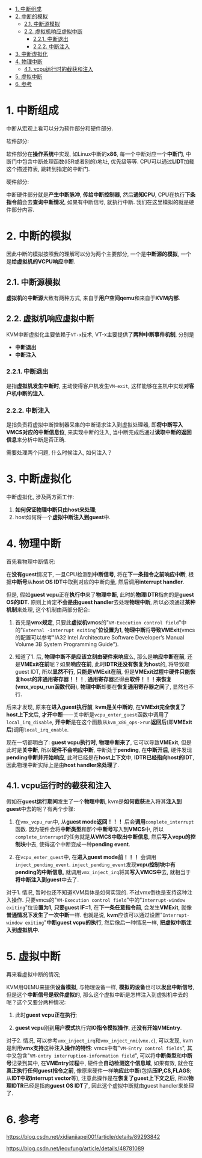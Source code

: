 <!-- @import "[TOC]" {cmd="toc" depthFrom=1 depthTo=6 orderedList=false} -->

<!-- code_chunk_output -->

- [1. 中断组成](#1-中断组成)
- [2. 中断的模拟](#2-中断的模拟)
  - [2.1. 中断源模拟](#21-中断源模拟)
  - [2.2. 虚拟机响应虚拟中断](#22-虚拟机响应虚拟中断)
    - [2.2.1. 中断退出](#221-中断退出)
    - [2.2.2. 中断注入](#222-中断注入)
- [3. 中断虚拟化](#3-中断虚拟化)
- [4. 物理中断](#4-物理中断)
  - [4.1. vcpu运行时的截获和注入](#41-vcpu运行时的截获和注入)
- [5. 虚拟中断](#5-虚拟中断)
- [6. 参考](#6-参考)

<!-- /code_chunk_output -->

# 1. 中断组成

中断从宏观上看可以分为软件部分和硬件部分. 

软件部分: 

软件部分在**操作系统**中实现, 如Linux中断的**x86**, 每一个中断对应一个**中断门**, 中断门中包含中断处理函数(ISR或者别的)地址, 优先级等等. CPU可以通过**LIDT**加载这个描述符表, 跳转到指定的中断门. 

硬件部分: 

中断硬件部分就是**产生中断脉冲**, **传给中断控制器**, 然后**通知CPU**, CPU在执行**下条指令前**会去**查询中断情况**, 如果有中断信号, 就执行中断. 我们在这里模拟的就是硬件部分内容. 

# 2. 中断的模拟

因此中断的模拟按照我的理解可以分为两个主要部分, 一个是**中断源的模拟**, 一个是**给虚拟机的VCPU响应中断**. 

## 2.1. 中断源模拟

**虚拟机**的**中断源**大致有两种方式, 来自于**用户空间qemu**和来自于**KVM内部**. 

## 2.2. 虚拟机响应虚拟中断

KVM中断虚拟化主要依赖于`VT-x`技术, VT-x主要提供了**两种中断事件机制**, 分别是

- **中断退出**
- **中断注入**

### 2.2.1. 中断退出

是指**虚拟机发生中断时**, 主动使得客户机发生`VM-exit`, 这样能够在主机中实现**对客户机中断的注入**. 

### 2.2.2. 中断注入

是指负责将虚拟中断控制器采集的中断请求注入到虚拟处理器, 即**将中断写入VMCS对应的中断信息位**, 来实现中断的注入, 当中断完成后通过**读取中断的返回信息**来分析中断是否正确. 

需要处理两个问题, 什么时候注入, 如何注入？

# 3. 中断虚拟化

中断虚拟化, 涉及两方面工作: 

1. **如何保证物理中断只由host来处理**; 
2. host如何将一个**虚拟中断注入到guest**中. 

# 4. 物理中断

首先看物理中断情况:

在**没有guest**情况下, 一旦CPU检测到**中断信号**, 将在**下一条指令之前响应中断**, 根据**中断号**从**host OS IDT**中取到对应的中断向量, 然后调用**interrupt handler**. 

但是, 假如**guest vcpu**正在**执行中**来了**物理中断**, 此时的**物理IDTR**指向的是**guest OS的IDT**. 原则上肯定**不会是由guest handler**去处理**物理中断**, 所以必须通过**某种机制**来处理, 这个机制由两部分配合: 

1. 首先是**vmx规定**, 只要此**虚拟机vmcs**的"`VM-Execution control field`"中的"`External -interrupt exiting`"**位设置为1**, **物理中断**将**导致VMExit**(vmcs的配置可以参考"IA32 Intel Architecture Software Developer’s Manual Volume 3B System Programming Guide"). 

2. 知道了1. 后, **物理中断不是应该立刻由硬件来响应**么, 那么是**响应中断在前**, 还是**VMExit在前**呢？如果**响应在前**, 此时**IDTR还没有恢复为host**的, 将导致取guest IDT, 所以**显然不行**, **只能是VMExit在前**, 但是**VMExit过程**中**硬件只能恢复host的非通用寄存器！！！**, **通用寄存器**还得由**软件！！！来恢复(vmx_vcpu_run函数代码**), **物理中断**却要在**恢复通用寄存器之间**了, 显然也不行. 

后来才发现, 原来在**进入guest执行前**, **kvm是关中断的**, 在**VMExit完全恢复了host上下文**后, **才开中断**——关中断是`vcpu_enter_guest`函数中调用了`local_irq_disable`, **开中断**是在这个函数从`kvm_x86_ops->run`**返回后**(即**VMExit后**)调用`local_irq_enable`. 

现在一切都明白了: **guest vcpu执行时**, **物理中断来了**, 它可以导致**VMExit**, 但是此时是**关中断**, 所以**硬件不会响应中断**, 中断处于**pending**, 在**中断开后**, 硬件发现**pending中断并开始响应**, 此时已经是在**host上下文**中, **IDTR已经指向host的IDT**, 因此物理中断实际上是由**host handler来处理**了. 

## 4.1. vcpu运行时的截获和注入

假如在**guest运行期间**发生了一个**物理中断**, kvm是**如何截获**进入将其**注入到guest**中去的呢？有两个步骤: 

1. 在`vmx_vcpu_run`中, 从**guest mode返回！！！** 后会**调用**`complete_interrupt`函数. 因为硬件会将**中断类型**和那个**中断号**写入到**VMCS**中, 所以`complete_interrupt`的任务就是**从VMCS中取出中断信息**, 然后**写入vcpu的控制块**中去, 使得这个中断变成一种**pending event**. 

2. 在`vcpu_enter_guest`中, 在**进入guest mode前！！！** 会调用`inject_pending_event`. `inject_pending_event`发现**vcpu控制块**中**有pending的中断信息**, 就调用`vmx_inject_irq`将其**写入VMCS中**去, 就相当于**将中断注入到guest**中去了. 

对于1. 情况, 暂时也还不知道KVM具体是如何实现的. 不过vmx倒也是支持这种注入操作. 只要vmcs的"`VM-Execution control field`"中的"`Interrupt-window exiting`"位设**置为1**, **只要guest IF=1**, 在**下一条任意指令前**, 会发生**VMExit**, 就像**普通情况下发生了一次中断**一样. 也就是说, **kvm**应该可以通过设置"`Interrupt-window exiting`"**中断guest vcpu的执行**, 然后像后一种情况一样, **把虚拟中断注入到虚拟机中**. 

# 5. 虚拟中断

再来看虚拟中断的情况; 

KVM用QEMU来提供**设备模拟**, 与物理设备一样, **模拟的设备**也可以**发出中断信号**, 但是这个**中断信号是软件虚拟**的, 那么这个虚拟中断是怎样注入到虚拟机中去的呢？这个又要分两种情况: 

1. 此时**guest vcpu正在执行**; 

2. **guest vcpu**刚到**用户模式**执行完**IO指令模拟操作**, 还**没有开始VMEntry**. 

对于2. 情况, 可以参考`vmx_inject_irq`和`vmx_inject_nmi`(`vmx.c`), 可以发现, kvm是利用**vmx支持**这种**注入操作的特性**: vmcs中有"`VM-Entry control fields`", 其中又包含"`VM-entry interruption-information field`", 可以将**中断类型**和**中断号**记录到其中, 在**VMEntry过程**中, 硬件会**自动检测这个信息域**, 如果有效, 就会在**真正执行任何guest指令之前**, 像原来硬件一样**响应此中断**(包括**压IP,CS,FLAGS**; 从**IDT中取interrupt vector**等), 注意此操作是在**恢复了guest上下文之后**, 所以**物理IDTR**已经是指向**guest OS IDT**了, 因此这个虚拟中断就由guest handler来处理了. 

# 6. 参考

https://blog.csdn.net/xidianjiapei001/article/details/89293842

https://blog.csdn.net/leoufung/article/details/48781089